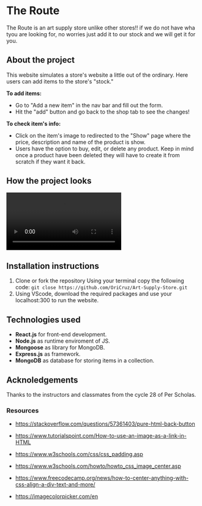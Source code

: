 # The Route 
The Route is an art supply store unlike other stores!! if we do not have wha tyou are looking for, no worries just add it to our stock and we will get it for you. 

## About the project
This website simulates a store's website a little out of the ordinary. Here users can add items to the store's "stock." 

**To add items:**
- Go to "Add a new item" in the nav bar and fill out the form.
- Hit the "add" button and go back to the shop tab to see the changes!

**To check item's info:**
- Click on the item's image to redirected to the "Show" page where the price, description and name of the product is show. 
- Users have the option to buy, edit, or delete any product. Keep in mind once a product have been deleted they will have to create it from scratch if they want it back.

## How the project looks
![demonstration](./assets/mod2-project%20-%20Made%20with%20Clipchamp%20-%20Copy.mp4)
## Installation instructions
1. Clone or fork the repository
Using your terminal copy the following code: `git close https://github.com/OriCruz/Art-Supply-Store.git`
2. Using VScode, download the required packages and use your localhost:300 to run the website.

## Technologies used
- **React.js** for front-end development. 
- **Node.js** as runtime enviroment of JS.
- **Mongoose** as library for MongoDB.
- **Express.js** as framework.
- **MongoDB** as database for storing items in a collection.

## Acknoledgements
Thanks to the instructors and classmates from the cycle 28 of Per Scholas.
### Resources
- https://stackoverflow.com/questions/57361403/pure-html-back-button

- https://www.tutorialspoint.com/How-to-use-an-image-as-a-link-in-HTML

- https://www.w3schools.com/css/css_padding.asp

- https://www.w3schools.com/howto/howto_css_image_center.asp

- https://www.freecodecamp.org/news/how-to-center-anything-with-css-align-a-div-text-and-more/

- https://imagecolorpicker.com/en
